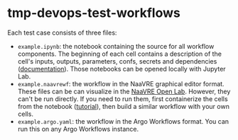 # tmp-devops-test-workflows

Each test case consists of three files:

- `example.ipynb`: the notebook containing the source for all workflow components. The beginning of each cell contains a description of the cell's inputs, outputs, parameters, confs, secrets and dependencies ([documentation](https://naavre.net/docs/NaaVRE_Interface/#overriding-definition-of-cell-inputs-and-outputs)). Those notebooks can be opened locally with Jupyter Lab.
- `example.naavrewf`: the workflow in the NaaVRE graphical editor format. These files can be can visualize in the [NaaVRE Open Lab](https://naavre.lifewatch.dev/vreapp/vlabs/openlab). However, they can't be run directly. If you need to run them, first containerize the cells from the notebook ([tutorial](https://naavre.net/docs/tutorials/)), then build a similar workflow with your own cells.
- `example.argo.yaml`: the workflow in the Argo Workflows format. You can run this on any Argo Workflows instance.
